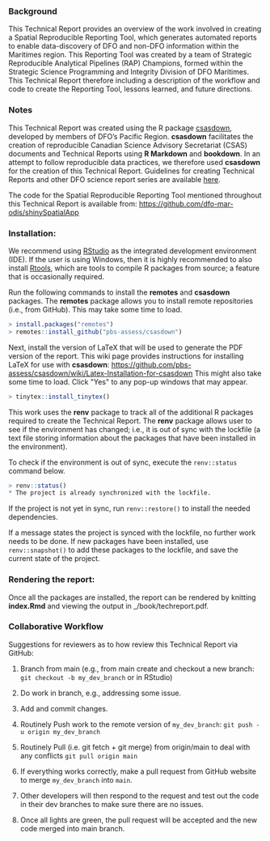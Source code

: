 ### Background

This Technical Report provides an overview of the work involved in creating a Spatial Reproducible Reporting Tool, which generates automated reports to enable data-discovery of DFO and non-DFO information within the Maritimes region. This Reporting Tool was created by a team of Strategic Reproducible Analytical Pipelines (RAP) Champions, formed within the Strategic Science Programming and Integrity Division of DFO Maritimes. This Technical Report therefore including a description of the workflow and code to create the Reporting Tool, lessons learned, and future directions.

### Notes
This Technical Report was created using the R package [csasdown](https://github.com/pbs-assess/csasdown), developed by members of DFO’s Pacific Region. **csasdown** facilitates the creation of reproducible Canadian Science Advisory Secretariat (CSAS) documents and Technical Reports using **R Markdown** and **bookdown**. In an attempt to follow reproducible data practices, we therefore used **csasdown** for the creation of this Technical Report. Guidelines for creating Technical Reports and other DFO science report series are available [here](https://publications.gc.ca/site/eng/9.874714/publication.html).

The code for the Spatial Reproducible Reporting Tool mentioned throughout this Technical Report is available from: <https://github.com/dfo-mar-odis/shinySpatialApp>

### Installation:
We recommend using [RStudio](https://rstudio.com) as the integrated development environment (IDE). If the user is using Windows, then it is highly recommended to also install [Rtools](https://cran.r-project.org/bin/windows/Rtools/), which are tools to compile R packages from source; a feature that is occasionally required.

Run the following commands to install the **remotes** and **csasdown** packages. The **remotes** package allows you to install remote repositories (i.e., from GitHub). This may take some time to load.

``` r
> install.packages("remotes")
> remotes::install_github("pbs-assess/csasdown")
``` 
Next, install the version of LaTeX that will be used to generate the PDF version of the report. This wiki page provides instructions for installing LaTeX for use with **csasdown**: <https://github.com/pbs-assess/csasdown/wiki/Latex-Installation-for-csasdown> This might also take some time to load. Click "Yes" to any pop-up windows that may appear.

``` r
> tinytex::install_tinytex()
```

This work uses the **renv** package to track all of the additional R packages required to create the Technical Report. The **renv** package allows user to see if the environment has changed; i.e., it is out of sync with the lockfile (a text file storing information about the packages that have been installed in the environment). 

To check if the environment is out of sync, execute the `renv::status`
command below. 

``` r
> renv::status()
* The project is already synchronized with the lockfile.
```
If the project is not yet in sync, run `renv::restore()` to install the needed dependencies. 

If a message states the project is synced with the lockfile, no further work needs to be done. If new packages have been installed, use `renv::snapshot()` to add these packages to the lockfile, and save the current state of the project.

### Rendering the report:
Once all the packages are installed, the report can be rendered by knitting **index.Rmd** and viewing the output in _/book/techreport.pdf.

### Collaborative Workflow 
Suggestions for reviewers as to how review this Technical Report via GitHub:

1. Branch from main (e.g., from main create and checkout a new branch: `git checkout -b my_dev_branch` or in RStudio)

2. Do work in branch, e.g., addressing some issue.

3. Add and commit changes.

4. Routinely Push work to the remote version of `my_dev_branch`: `git push -u origin my_dev_branch`

5. Routinely Pull (i.e. git fetch + git merge) from origin/main to deal with any conflicts `git pull origin main`

6. If everything works correctly, make a pull request from GitHub website to merge `my_dev_branch` into `main`.

7.  Other developers will then respond to the request and test out the code in their dev branches to make sure there are no issues.

8.  Once all lights are green, the pull request will be accepted and the new code merged into main branch.